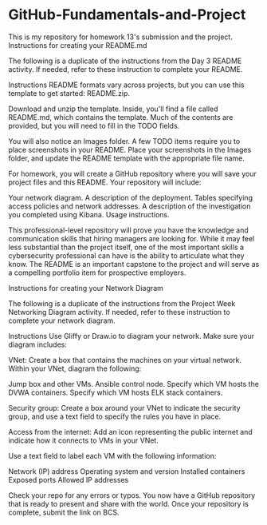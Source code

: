 # GitHub-Fundamentals-and-Project
This is my repository for homework 13's submission and the project.
Instructions for creating your README.md
 
The following is a duplicate of the instructions from the Day 3 README activity. If needed, refer to these instruction to complete your README.

Instructions
README formats vary across projects, but you can use this template to get started: README.zip.


Download and unzip the template. Inside, you'll find a file called README.md, which contains the template. Much of the contents are provided, but you will need to fill in the TODO fields.


You will also notice an Images folder. A few TODO items require you to place screenshots in your README. Place your screenshots in the Images folder, and update the README template with the appropriate file name.


For homework, you will create a GitHub repository where you will save your project files and this README. Your repository will include:

Your network diagram.
A description of the deployment.
Tables specifying access policies and network addresses.
A description of the investigation you completed using Kibana.
Usage instructions.

This professional-level repository will prove you have the knowledge and communication skills that hiring managers are looking for.
While it may feel less substantial than the project itself, one of the most important skills a cybersecurity professional can have is the ability to articulate what they know. The README is an important capstone to the project and will serve as a compelling portfolio item for prospective employers.

 Instructions for creating your Network Diagram
 
The following is a duplicate of the instructions from the Project Week Networking Diagram activity. If needed, refer to these instruction to complete your network diagram.

Instructions
Use Gliffy or Draw.io to diagram your network. Make sure your diagram includes:


VNet: Create a box that contains the machines on your virtual network. Within your VNet, diagram the following:

Jump box and other VMs.
Ansible control node.
Specify which VM hosts the DVWA containers.
Specify which VM hosts ELK stack containers.



Security group: Create a box around your VNet to indicate the security group, and use a text field to specify the rules you have in place.


Access from the internet: Add an icon representing the public internet and indicate how it connects to VMs in your VNet.


Use a text field to label each VM with the following information:

Network (IP) address
Operating system and version
Installed containers
Exposed ports
Allowed IP addresses


Check your repo for any errors or typos. You now have a GitHub repository that is ready to present and share with the world.
Once your repository is complete, submit the link on BCS.
